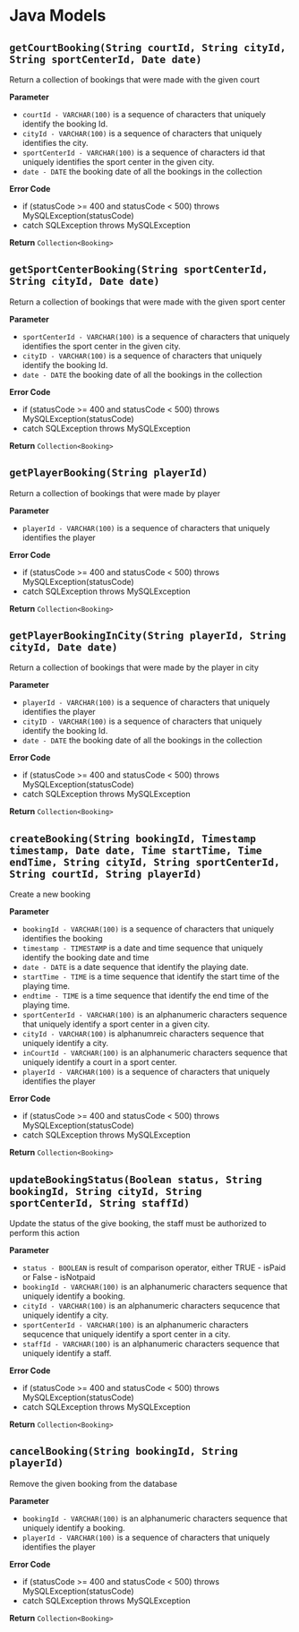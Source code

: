 Java Models
===

`getCourtBooking(String courtId, String cityId, String sportCenterId, Date date)`
---
Return a collection of bookings that were made with the given court

**Parameter** 
+ `courtId - VARCHAR(100)` is a sequence of characters that uniquely identify the booking Id.
+ `cityId - VARCHAR(100)` is a sequence of characters that uniquely identifies the city.
+ `sportCenterId - VARCHAR(100)` is a sequence of characters id that uniquely identifies the sport center in the given city.
+ `date - DATE` the booking date of all the bookings in the collection

**Error Code**
+ if (statusCode >= 400 and statusCode < 500) throws MySQLException(statusCode) 
+ catch SQLException throws MySQLException

**Return** `Collection<Booking>`

`getSportCenterBooking(String sportCenterId, String cityId, Date date)`
--- 
Return a collection of bookings that were made with the given sport center

**Parameter** 
+ `sportCenterId - VARCHAR(100)` is a sequence of characters that uniquely identifies the sport center in the given city.
+ `cityID - VARCHAR(100)` is a sequence of characters that uniquely identify the booking Id.
+ `date - DATE` the booking date of all the bookings in the collection

**Error Code** 
+ if (statusCode >= 400 and statusCode < 500) throws MySQLException(statusCode) 
+ catch SQLException throws MySQLException

**Return** `Collection<Booking>`

`getPlayerBooking(String playerId)`
---
Return a collection of bookings that were made by player

**Parameter** 
+ `playerId - VARCHAR(100)` is a sequence of characters that uniquely identifies the player

**Error Code** 
+ if (statusCode >= 400 and statusCode < 500) throws MySQLException(statusCode) 
+ catch SQLException throws MySQLException

**Return** `Collection<Booking>`

`getPlayerBookingInCity(String playerId, String cityId, Date date)`
--- 
Return a collection of bookings that were made by the player in city

**Parameter** 
+ `playerId - VARCHAR(100)` is a sequence of characters that uniquely identifies the player
+ `cityID - VARCHAR(100)` is a sequence of characters that uniquely identify the booking Id.
+ `date - DATE` the booking date of all the bookings in the collection

**Error Code** 
+ if (statusCode >= 400 and statusCode < 500) throws MySQLException(statusCode) 
+ catch SQLException throws MySQLException

**Return** `Collection<Booking>`

`createBooking(String bookingId, Timestamp timestamp, Date date, Time startTime, Time endTime, String cityId, String sportCenterId, String courtId, String playerId)`
---
Create a new booking

**Parameter** 
+ `bookingId - VARCHAR(100)` is a sequence of characters that uniquely identifies the booking 
+ `timestamp - TIMESTAMP` is a date and time sequence that uniquely identify the booking date and time
+ `date - DATE` is a date sequence that identify the playing date.
+ `startTime - TIME` is a time sequence that identify the start time of the playing time.
+ `endtime - TIME` is a time sequence that identify the end time of the playing time.
+ `sportCenterId - VARCHAR(100)` is an alphanumeric characters sequence that uniquely identify a sport center in a given city.
+ `cityId - VARCHAR(100)` is alphanumreic characters sequence that uniquely identify a city.
+ `inCourtId - VARCHAR(100)` is an alphanumeric characters sequence that uniquely identify a court in a sport center.
+ `playerId - VARCHAR(100)` is a sequence of characters that uniquely identifies the player

**Error Code** 
+ if (statusCode >= 400 and statusCode < 500) throws MySQLException(statusCode) 
+ catch SQLException throws MySQLException

**Return** `Collection<Booking>`

`updateBookingStatus(Boolean status, String bookingId, String cityId, String sportCenterId, String staffId)`
---
Update the status of the give booking, the staff must be authorized to perform this action

**Parameter**
+ `status - BOOLEAN` is result of comparison operator, either TRUE - isPaid or False - isNotpaid
+ `bookingId - VARCHAR(100)` is an alphanumeric characters sequence that uniquely identify a booking.
+ `cityId - VARCHAR(100)` is an alphanumeric characters sequcence that uniquely identify a city.
+ `sportCenterId - VARCHAR(100)` is an alphanumeric characters sequcence that uniquely identify a sport center in a city. 
+ `staffId - VARCHAR(100)` is an alphanumeric characters sequence that uniquely identify a staff.

**Error Code** 
+ if (statusCode >= 400 and statusCode < 500) throws MySQLException(statusCode) 
+ catch SQLException throws MySQLException

**Return** `Collection<Booking>`

`cancelBooking(String bookingId, String playerId)`
--- 
Remove the given booking from the database

**Parameter** 
+ `bookingId - VARCHAR(100)` is an alphanumeric characters sequence that uniquely identify a booking.
+ `playerId - VARCHAR(100)` is a sequence of characters that uniquely identifies the player

**Error Code** 
+ if (statusCode >= 400 and statusCode < 500) throws MySQLException(statusCode) 
+ catch SQLException throws MySQLException

**Return** `Collection<Booking>`
